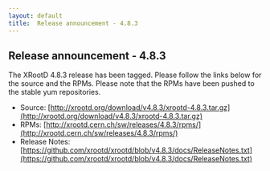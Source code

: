 ```yaml
---
layout: default
title:  Release announcement - 4.8.3
---
```


Release announcement - 4.8.3
-----------------------------

The XRootD 4.8.3 release has been tagged. Please follow the links
below for the source and the RPMs. Please note that the RPMs have been pushed
to the stable yum repositories.

 * Source: [http://xrootd.org/download/v4.8.3/xrootd-4.8.3.tar.gz](http://xrootd.org/download/v4.8.3/xrootd-4.8.3.tar.gz)
 * RPMs: [http://xrootd.cern.ch/sw/releases/4.8.3/rpms/](http://xrootd.cern.ch/sw/releases/4.8.3/rpms/)
 * Release Notes: [https://github.com/xrootd/xrootd/blob/v4.8.3/docs/ReleaseNotes.txt](https://github.com/xrootd/xrootd/blob/v4.8.3/docs/ReleaseNotes.txt)
